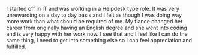 I started off in IT and was working in a Helpdesk type role. It was very unrewarding on a day to day basis and I felt as though I was doing way more work than what should be required of me. My fiance changed her career from originally having an English degree and she went into coding and is very happy with her work now. I see that and I feel like I can do the same thing, I need to get into something else so I can feel appreciation and fulfilled.
